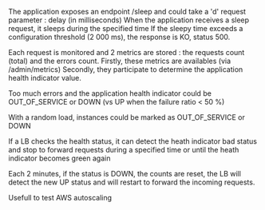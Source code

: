 The application exposes an endpoint /sleep and could take a 'd' request parameter : delay (in milliseconds)
When the application receives a sleep request, it sleeps during the specified time
If the sleepy time exceeds a configuration threshold (2 000 ms), the response is KO, status 500.

Each request is monitored and 2  metrics are stored : the requests count (total) and the errors count.
Firstly, these metrics are availables (via /admin/metrics)
Secondly, they participate to determine the application health indicator value.

Too much errors and the application health indicator could be OUT_OF_SERVICE or DOWN (vs UP when  the failure ratio < 50 %)

With a random load, instances could be marked as OUT_OF_SERVICE or DOWN

If a LB checks the health status, it can detect the heath indicator bad status and stop to forward requests 
during a specified time or until the heath indicator becomes green again

Each 2 minutes, if the status is DOWN, the counts are reset, the LB will detect the new UP status 
and will restart to forward the incoming requests.

Usefull to test AWS autoscaling 